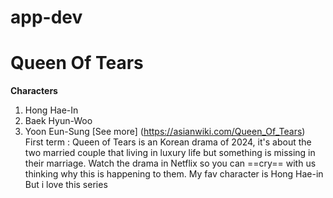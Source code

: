 # app-dev
# Queen Of Tears
 **Characters**
1. Hong Hae-In
2. Baek Hyun-Woo
3. Yoon Eun-Sung
[See more] (https://asianwiki.com/Queen_Of_Tears)
First term
: Queen of Tears is an Korean drama of 2024, it's about the two married couple that living in luxury life but something is missing in their marriage.
Watch the drama in Netflix so you can ==cry== with us thinking why this is happening to them.
My fav character is Hong Hae-in
But i love this series
